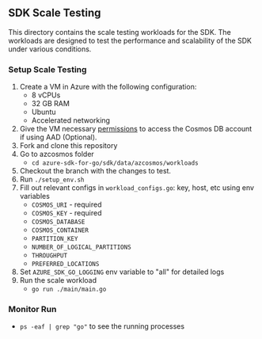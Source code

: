 ## SDK Scale Testing
This directory contains the scale testing workloads for the SDK. The workloads are designed to test the performance 
and scalability of the SDK under various conditions. 

### Setup Scale Testing
1. Create a VM in Azure with the following configuration:
   - 8 vCPUs
   - 32 GB RAM
   - Ubuntu
   - Accelerated networking
1. Give the VM necessary [permissions](https://learn.microsoft.com/azure/cosmos-db/nosql/how-to-grant-data-plane-access?tabs=built-in-definition%2Ccsharp&pivots=azure-interface-cli) to access the Cosmos DB account if using AAD (Optional). 
1. Fork and clone this repository
1. Go to azcosmos folder
   - `cd azure-sdk-for-go/sdk/data/azcosmos/workloads`
1. Checkout the branch with the changes to test. 
1. Run `./setup_env.sh`
1. Fill out relevant configs in `workload_configs.go`: key, host, etc using env variables
   - `COSMOS_URI` - required
   - `COSMOS_KEY` - required
   - `COSMOS_DATABASE` 
   - `COSMOS_CONTAINER` 
   - `PARTITION_KEY`
   - `NUMBER_OF_LOGICAL_PARTITIONS`
   - `THROUGHPUT`
   - `PREFERRED_LOCATIONS`
1. Set `AZURE_SDK_GO_LOGGING` env variable to "all" for detailed logs
1. Run the scale workload
    - `go run ./main/main.go`

### Monitor Run
- `ps -eaf | grep "go"` to see the running processes

